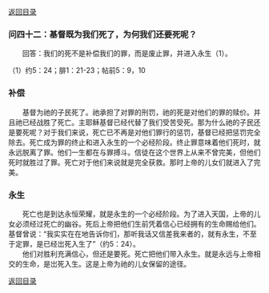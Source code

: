 [返回目录](000.md)

### 问四十二：基督既为我们死了，为何我们还要死呢？
<p>
　　回答：我们的死不是补偿我们的罪，而是废止罪，并进入永生（1）。
</p>

（1）约5：24；腓1：21-23；帖前5：9，10<br/>

### 补偿
<p>
　　基督为祂的子民死了。祂承担了对罪的刑罚，祂的死是对他们的罪的赎价。并且祂已经战胜了死亡。主耶稣基督已经代替了我们受苦受死。那为什么祂的子民还是要死呢？对于我们来说，死亡已不再是对他们罪行的惩罚，基督已经把惩罚完全除去。死亡成为罪的终止和进入永生的一个必经阶段。终止罪意味着他们死时，就永远脱离了罪。他们一生都在与罪搏斗。信徒在这个世界上从来不曾完美，但他们死时就胜过了罪。死亡对于他们来说就是完全获救。那时上帝的儿女们就进入了完美。
</p>

### 永生
<p>
　　死亡也是到达永恒荣耀，就是永生的一个必经阶段。为了进入天国，上帝的儿女必须经过死亡的幽谷。死后上帝把他们生前凭着信心已经拥有的生命赐给他们。基督曾说：“我实实在在地告诉你们，那听我话又信差我来者的，就有永生，不至于定罪，是已经岀死入生了”（约5：24）。<br/>
　　他们对胜利充满信心，但还是要死。死亡把他们带入永生。就是永远与上帝相交的生命，是岀死入生。这是上帝为祂的儿女保留的途径。
</p>


[返回目录](000.md)